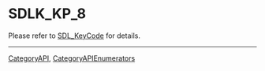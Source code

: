 # SDLK_KP_8

Please refer to [SDL_KeyCode](SDL_KeyCode) for details.

----
[CategoryAPI](CategoryAPI), [CategoryAPIEnumerators](CategoryAPIEnumerators)

